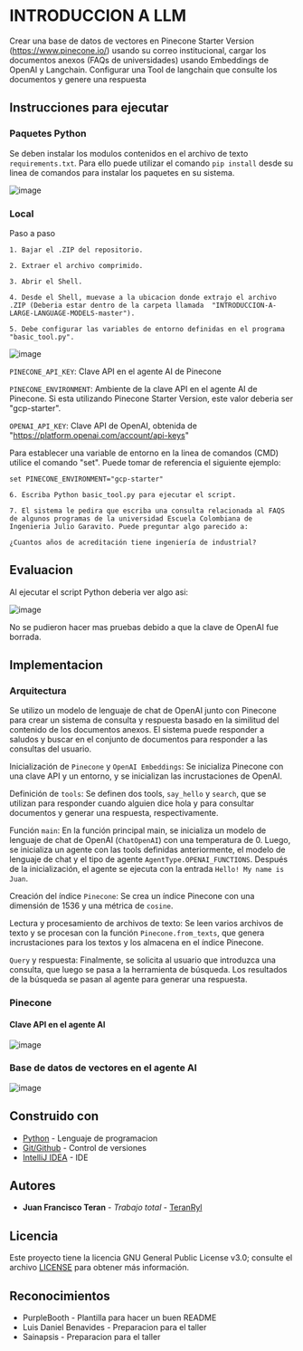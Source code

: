 # INTRODUCCION A LLM
Crear una base de datos de vectores en Pinecone Starter Version (https://www.pinecone.io/) usando su correo institucional, cargar los documentos anexos (FAQs de universidades) usando Embeddings de OpenAI y Langchain. Configurar una Tool de langchain que consulte los documentos y genere una respuesta

## Instrucciones para ejecutar

### Paquetes Python

Se deben instalar los modulos contenidos en el archivo de texto `requirements.txt`.
Para ello puede utilizar el comando `pip install` desde su linea de comandos para instalar los
paquetes en su sistema.

![image](https://github.com/TeranRyl/INTRODUCCION-A-LARGE-LANGUAGE-MODELS/assets/81679109/a08765c9-3c0d-4224-9d00-fdbdf2328a60)



### Local

Paso a paso

```
1. Bajar el .ZIP del repositorio.

2. Extraer el archivo comprimido.

3. Abrir el Shell.

4. Desde el Shell, muevase a la ubicacion donde extrajo el archivo .ZIP (Deberia estar dentro de la carpeta llamada  "INTRODUCCION-A-LARGE-LANGUAGE-MODELS-master").

5. Debe configurar las variables de entorno definidas en el programa "basic_tool.py".
```

![image](https://github.com/TeranRyl/INTRODUCCION-A-LARGE-LANGUAGE-MODELS/assets/81679109/803372bd-f639-4693-928c-9ad721153696)


`PINECONE_API_KEY`: Clave API en el agente AI de Pinecone

`PINECONE_ENVIRONMENT`: Ambiente de la clave API en el agente AI de Pinecone. Si esta utilizando Pinecone Starter Version, este valor deberia ser "gcp-starter".

`OPENAI_API_KEY`: Clave API de OpenAI, obtenida de "https://platform.openai.com/account/api-keys"


Para establecer una variable de entorno en la linea de comandos (CMD) utilice el comando "set". Puede tomar de referencia el siguiente ejemplo:

`set PINECONE_ENVIRONMENT="gcp-starter"`

```
6. Escriba Python basic_tool.py para ejecutar el script.

7. El sistema le pedira que escriba una consulta relacionada al FAQS de algunos programas de la universidad Escuela Colombiana de Ingenieria Julio Garavito. Puede preguntar algo parecido a:
```

`¿Cuantos años de acreditación tiene ingeniería de industrial?`



## Evaluacion

Al ejecutar el script Python deberia ver algo asi:

![image](https://github.com/TeranRyl/INTRODUCCION-A-LARGE-LANGUAGE-MODELS/assets/81679109/a919dc67-4144-474c-9830-3b955380981a)

No se pudieron hacer mas pruebas debido a que la clave de OpenAI fue borrada.




## Implementacion

### Arquitectura

Se utilizo un modelo de lenguaje de chat de OpenAI junto con Pinecone para crear un sistema de consulta y respuesta basado en la similitud del contenido de los documentos anexos. El sistema puede responder a saludos y buscar en el conjunto de documentos para responder a las consultas del usuario.

Inicialización de `Pinecone` y `OpenAI Embeddings`: Se inicializa Pinecone con una clave API y un entorno, y se inicializan las incrustaciones de OpenAI.

Definición de `tools`: Se definen dos tools, `say_hello` y `search`, que se utilizan para responder cuando alguien dice hola y para consultar documentos y generar una respuesta, respectivamente.

Función `main`: En la función principal main, se inicializa un modelo de lenguaje de chat de OpenAI (`ChatOpenAI`) con una temperatura de 0. Luego, se inicializa un agente con las tools definidas anteriormente, el modelo de lenguaje de chat y el tipo de agente `AgentType.OPENAI_FUNCTIONS`. Después de la inicialización, el agente se ejecuta con la entrada `Hello! My name is Juan`.

Creación del índice `Pinecone`: Se crea un índice Pinecone con una dimensión de 1536 y una métrica de `cosine`.

Lectura y procesamiento de archivos de texto: Se leen varios archivos de texto y se procesan con la función `Pinecone.from_texts`, que genera incrustaciones para los textos y los almacena en el índice Pinecone.

`Query` y respuesta: Finalmente, se solicita al usuario que introduzca una consulta, que luego se pasa a la herramienta de búsqueda. Los resultados de la búsqueda se pasan al agente para generar una respuesta.

### Pinecone

#### Clave API en el agente AI

![image](https://github.com/TeranRyl/INTRODUCCION-A-LARGE-LANGUAGE-MODELS/assets/81679109/c77a6f3a-4afb-415d-a291-73c259f554f8)

### Base de datos de vectores en el agente AI

![image](https://github.com/TeranRyl/INTRODUCCION-A-LARGE-LANGUAGE-MODELS/assets/81679109/0bf46fef-fd36-4b29-bf9a-f4c9295a4003)


## Construido con

* [Python](https://www.python.org/) - Lenguaje de programacion
* [Git/Github](https://git-scm.com/) - Control de versiones
* [IntelliJ IDEA](https://www.jetbrains.com/idea/) - IDE 

## Autores

* **Juan Francisco Teran** - *Trabajo total* - [TeranRyl](https://github.com/TeranRyl)

## Licencia

Este proyecto tiene la licencia GNU General Public License v3.0; consulte el archivo [LICENSE](LICENSE.txt) para obtener más información.

## Reconocimientos

* PurpleBooth - Plantilla para hacer un buen README
* Luis Daniel Benavides - Preparacion para el taller
* Sainapsis - Preparacion para el taller

